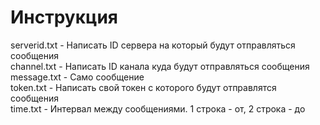 # Инструкция

serverid.txt - Написать ID сервера на который будут отправляться сообщения<br>
channel.txt - Написать ID канала куда будут отправляться сообщения<br>
message.txt - Само сообщение<br>
token.txt - Написать свой токен с которого будут отправлятся сообщения<br>
time.txt - Интервал между сообщениями. 1 строка - от, 2 строка - до<br>
